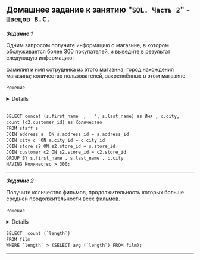 ## Домашнее задание к занятию "`SQL. Часть 2`" - `Швецов В.С.`


***Задание 1***


Одним запросом получите информацию о магазине, в котором обслуживается более 300 покупателей, и выведите в результат следующую информацию:

фамилия и имя сотрудника из этого магазина;
город нахождения магазина;
количество пользователей, закреплённых в этом магазине.

`Решение`

<details>

![Screnshot](https://github.com/vladshvetsov/MyNetology/blob/main/JPG/sdbsql-homework/sdbsql-04/1.jpeg)

</details>

```

SELECT concat (s.first_name  , ' ', s.last_name) as Имя , c.city, count (c2.customer_id) as Количество 
FROM staff s 
JOIN address a  ON s.address_id = a.address_id 
JOIN city c  ON a.city_id = c.city_id 
JOIN store s2 ON s2.store_id = s.store_id 
JOIN customer c2 ON s2.store_id = c2.store_id 
GROUP BY s.first_name , s.last_name , c.city 
HAVING Количество > 300;

```

---

***Задание 2***

Получите количество фильмов, продолжительность которых больше средней продолжительности всех фильмов.

`Решение`

<details>

![Screnshot](https://github.com/vladshvetsov/MyNetology/blob/main/JPG/sdbsql-homework/sdbsql-04/2.jpeg)

</details>

```
SELECT  count (`length`) 
FROM film 
WHERE `length` > (SELECT avg (`length`) FROM film);
```

---


